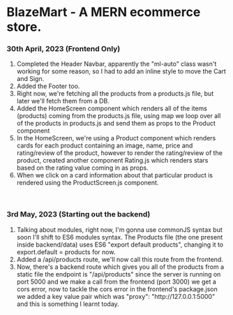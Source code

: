 # BlazeMart - A MERN ecommerce store.

<h3>30th April, 2023 (Frontend Only)</h3>
<ol>
  <li>Completed the Header Navbar, apparently the "ml-auto" class wasn't working for some reason, so I had to add an inline style to move the Cart and Sign.</li>
  <li>Added the Footer too.</li>
  <li>Right now, we're fetching all the products from a products.js file, but later we'll fetch them from a DB.</li>
  <li>Added the HomeScreen component which renders all of the items (products) coming from the products.js file, using map we loop over all of the products in products.js and send them as props to the Product component</li>
  <li>
    In the HomeScreen, we're using a Product component which renders cards for each product containing an image, name, price and rating/review of the product, however to render the rating/review of the product, created another component Rating.js which renders stars based on the rating value coming in as props.
  </li>
  <li>
    When we click on a card information about that particular product is rendered using the ProductScreen.js component.
  </li>
</ol>
<br>
<h3>3rd May, 2023 (Starting out the backend)</h3>
<ol>
  <li>
    Talking about modules, right now, I'm gonna use commonJS syntax but soon I'll shift to ES6 modules syntax.
    The Products file (the one present inside backend/data) uses ES6 "export default products", changing it to export.default = products for now.
  </li>
  <li>
    Added a /api/products route, we'll now call this route from the frontend.
  </li>
  <li>Now, there's a backend route which gives you all of the products from a static file the endpoint is "/api/products" since the server is running on port 5000 and we make a call from the frontend (port 3000) we get a cors error, now to tackle the cors error in the frontend's package.json we added a key value pair which was "proxy": "http://127.0.0.1:5000" and this is something I learnt today.
</ol>

